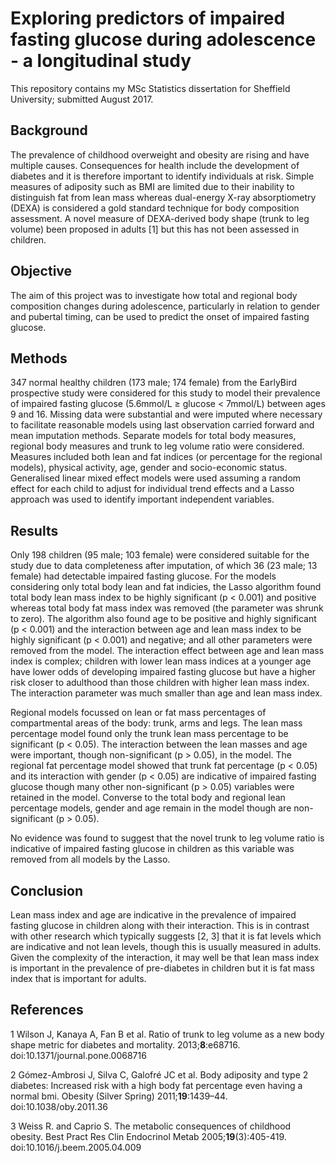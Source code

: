 # Exploring predictors of impaired fasting glucose during adolescence - a longitudinal study

This repository contains my MSc Statistics dissertation for Sheffield University; submitted August 2017. 

## Background

The prevalence of childhood overweight and obesity are rising and have multiple causes. Consequences for health include the development of diabetes and it is therefore important to identify individuals at risk. Simple measures of adiposity such as BMI are limited due to their inability to distinguish fat from lean mass whereas dual-energy X-ray absorptiometry (DEXA) is considered a gold standard technique for body composition assessment. A novel measure of DEXA-derived body shape (trunk to leg volume) been proposed in adults [1] but this has not been assessed in children. 

## Objective

The aim of this project was to investigate how total and regional body composition changes during adolescence, particularly in relation to gender and pubertal timing, can be used to predict the onset of impaired fasting glucose. 

## Methods

347 normal healthy children (173 male; 174 female) from the EarlyBird prospective study were considered for this study to model their prevalence of impaired fasting glucose (5.6mmol/L &ge; glucose < 7mmol/L) between ages 9 and 16. Missing data were substantial and were imputed where necessary to facilitate reasonable models using last observation carried forward and mean imputation methods. Separate models for total body measures, regional body measures and trunk to leg volume ratio were considered. Measures included both lean and fat indices (or percentage for the regional models), physical activity, age, gender and socio-economic status. Generalised linear mixed effect models were used assuming a random effect for each child to adjust for individual trend effects and a Lasso approach was used to identify important independent variables.

## Results

Only 198 children (95 male; 103 female) were considered suitable for the study due to data completeness after imputation, of which 36 (23 male; 13 female) had detectable impaired fasting glucose. For the models considering only total body lean and fat indicies, the Lasso algorithm found total body lean mass index to be highly significant (p < 0.001) and positive whereas total body fat mass index was removed (the parameter was shrunk to zero). The algorithm also found age to be positive and highly significant (p < 0.001) and the interaction between age and lean mass index to be highly significant (p < 0.001) and negative; and all other parameters were removed from the model. The interaction effect between age and lean mass index is complex; children with lower lean mass indices at a younger age have lower odds of developing impaired fasting glucose but have a higher risk closer to adulthood than those children with higher lean mass index. The interaction parameter was much smaller than age and lean mass index.

Regional models focussed on lean or fat mass percentages of compartmental areas of the body: trunk, arms and legs. The lean mass percentage model found only the trunk lean mass percentage to be significant (p < 0.05). The interaction between the lean masses and age were important, though non-significant (p > 0.05), in the model. The regional fat percentage model showed that trunk fat percentage (p < 0.05) and its interaction with gender (p < 0.05) are indicative of impaired fasting glucose though many other non-significant (p > 0.05) variables were retained in the model. Converse to the total body and regional lean percentage models, gender and age remain in the model though are non-significant (p > 0.05).

No evidence was found to suggest that the novel trunk to leg volume ratio is indicative of impaired fasting glucose in children as this variable was removed from all models by the Lasso.

## Conclusion

Lean mass index and age are indicative in the prevalence of impaired fasting glucose in children along with their interaction. This is in contrast with other research which typically suggests [2, 3] that it is fat levels which are indicative and not lean levels, though this is usually measured in adults. Given the complexity of the interaction, it may well be that lean mass index is important in the prevalence of pre-diabetes in children but it is fat mass index that is important for adults.

## References

1 Wilson J, Kanaya A, Fan B et al. Ratio of trunk to leg volume as a new body shape metric for diabetes and mortality. 2013;**8**:e68716. doi:10.1371/journal.pone.0068716

2 Gómez-Ambrosi J, Silva C, Galofré JC et al. Body adiposity and type 2 diabetes: Increased risk with a high body fat percentage even having a normal bmi. Obesity (Silver Spring) 2011;**19**:1439–44. doi:10.1038/oby.2011.36

3 Weiss R. and Caprio S. The metabolic consequences of childhood obesity. Best Pract Res Clin Endocrinol Metab 2005;**19**(3):405-419. doi:10.1016/j.beem.2005.04.009
